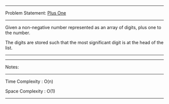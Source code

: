 ******************************************************************************
Problem Statement: [Plus One](https://leetcode.com/problems/plus-one/)
******************************************************************************
Given a non-negative number represented as an array of digits, plus one to the
number.

The digits are stored such that the most significant digit is at the head of 
the list.

******************************************************************************

******************************************************************************
Notes: 
******************************************************************************
Time Complexity : O(n)

Space Complexity : O(1)

******************************************************************************